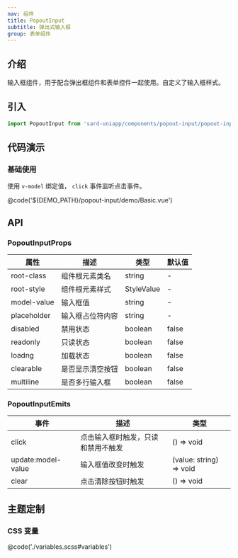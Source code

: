 ```yaml
---
nav: 组件
title: PopoutInput
subtitle: 弹出式输入框
group: 表单组件
---
```


## 介绍

输入框组件，用于配合弹出框组件和表单控件一起使用。自定义了输入框样式。

## 引入

```ts
import PopoutInput from 'sard-uniapp/components/popout-input/popout-input.vue'
```

## 代码演示

### 基础使用

使用 `v-model` 绑定值， `click` 事件监听点击事件。

@code('${DEMO_PATH}/popout-input/demo/Basic.vue')

## API

### PopoutInputProps

| 属性        | 描述             | 类型       | 默认值 |
| ----------- | ---------------- | ---------- | ------ |
| root-class  | 组件根元素类名   | string     | -      |
| root-style  | 组件根元素样式   | StyleValue | -      |
| model-value | 输入框值         | string     | -      |
| placeholder | 输入框占位符内容 | string     | -      |
| disabled    | 禁用状态         | boolean    | false  |
| readonly    | 只读状态         | boolean    | false  |
| loadng      | 加载状态         | boolean    | false  |
| clearable   | 是否显示清空按钮 | boolean    | false  |
| multiline   | 是否多行输入框   | boolean    | false  |

### PopoutInputEmits

| 事件               | 描述                               | 类型                    |
| ------------------ | ---------------------------------- | ----------------------- |
| click              | 点击输入框时触发，只读和禁用不触发 | () => void              |
| update:model-value | 输入框值改变时触发                 | (value: string) => void |
| clear              | 点击清除按钮时触发                 | () => void              |

## 主题定制

### CSS 变量

@code('./variables.scss#variables')
